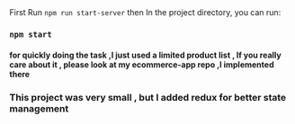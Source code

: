 

## 
First 
Run  `npm run start-server` 
then 
In the project directory, you can run:

### `npm start`


#### for quickly doing the task ,I just used a limited product list , If you really care about it , please look at my ecommerce-app  repo ,I implemented there

### This project was very small , but I added redux for better state management